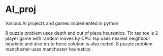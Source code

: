 # AI_proj
Various AI projects and games implemented in python

8 puzzle problem uses depth and out of place heurestics.
Tic tac toe is 2 player game with random moves by CPU.
tsp uses nearest neighbour heuristic and also brute force solution is also coded.
8 puzzle problem manchester uses manchester heurestics.
